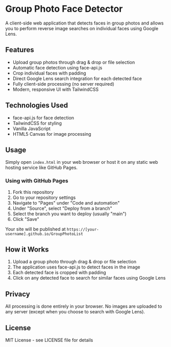 # Group Photo Face Detector

A client-side web application that detects faces in group photos and allows you to perform reverse image searches on individual faces using Google Lens.

## Features

* Upload group photos through drag & drop or file selection
* Automatic face detection using face-api.js
* Crop individual faces with padding
* Direct Google Lens search integration for each detected face
* Fully client-side processing (no server required)
* Modern, responsive UI with TailwindCSS

## Technologies Used

* face-api.js for face detection
* TailwindCSS for styling
* Vanilla JavaScript
* HTML5 Canvas for image processing

## Usage

Simply open `index.html` in your web browser or host it on any static web hosting service like GitHub Pages.

### Using with GitHub Pages

1. Fork this repository
2. Go to your repository settings
3. Navigate to "Pages" under "Code and automation"
4. Under "Source", select "Deploy from a branch"
5. Select the branch you want to deploy (usually "main")
6. Click "Save"

Your site will be published at `https://[your-username].github.io/GroupPhotoList`

## How it Works

1. Upload a group photo through drag & drop or file selection
2. The application uses face-api.js to detect faces in the image
3. Each detected face is cropped with padding
4. Click on any detected face to search for similar faces using Google Lens

## Privacy

All processing is done entirely in your browser. No images are uploaded to any server (except when you choose to search with Google Lens).

## License

MIT License - see LICENSE file for details